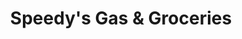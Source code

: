 ---
title: "Speedy's Gas & Groceries"
url: /belleville/speedys-gas-and-groceries/
shop: convenience
---